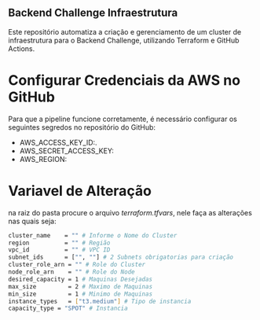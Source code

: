 ## Backend Challenge Infraestrutura
Este repositório automatiza a criação e gerenciamento de um cluster de infraestrutura para o Backend Challenge, utilizando Terraform e GitHub Actions.

# Configurar Credenciais da AWS no GitHub
Para que a pipeline funcione corretamente, é necessário configurar os seguintes segredos no repositório do GitHub:

- AWS_ACCESS_KEY_ID:.
- AWS_SECRET_ACCESS_KEY:
- AWS_REGION:

# Variavel de Alteração
na raiz do pasta procure o arquivo *terraform.tfvars*, nele faça as alterações nas quais seja:
```bash
cluster_name    = "" # Informe o Nome do Cluster
region          = "" # Região 
vpc_id          = "" # VPC ID
subnet_ids      = ["", ""] # 2 Subnets obrigatorias para criação
cluster_role_arn = "" # Role do Cluster
node_role_arn    = "" # Role do Node
desired_capacity = 1 # Maquinas Desejadas
max_size         = 2 # Maximo de Maquinas
min_size         = 1 # Minimo de Maquinas
instance_types   = ["t3.medium"] # Tipo de instancia
capacity_type = "SPOT" # Instancia
```
##